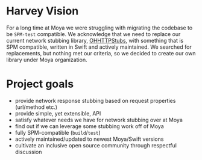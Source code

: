 # Harvey Vision

For a long time at Moya we were struggling with migrating the codebase to be `SPM-test` compatible. We acknowledge that we need to replace our current network stubbing library,
[OHHTTPStubs](https://github.com/AliSoftware/OHHTTPStubs), with something that is SPM
compatible, written in Swift and actively maintained. We searched for replacements, but
nothing met our criteria, so we decided to create our own library under Moya organization.

# Project goals
- provide network response stubbing based on request properties (url/method etc.)
- provide simple, yet extensible, API
- satisfy whatever needs we have for network stubbing over at Moya
- find out if we can leverage some stubbing work off of Moya
- fully SPM-compatible (`build`/`test`)
- actively maintained/updated to newest Moya/Swift versions
- cultivate an inclusive open source community through respectful discussion
